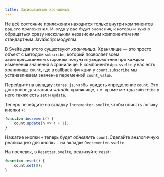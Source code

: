 ```yaml
---
title: Записываемые хранилища
---
```


Не всё состояние приложения находится только внутри компонентов вашего приложения. Иногда у вас будут значения, к которым нужно обращаться сразу нескольким независимым компонентам или стандартным JavaScript модулям.

В Svelte для этого существуют *хранилища*. Хранилище — это просто объект с методом `subscribe`, который позволяет всем заинтересованным сторонам получать уведомления при каждом изменении значения в хранилище. В компоненте `App.svelte` у нас есть хранилище `count`, где в callback-функции у `count.subscribe` мы устанавливаем значение переменной `count_value`.

Перейдите на вкладку `stores.js`, чтобы увидеть определение `count`. Это доступное для записи *writable* хранилище, т.е. кроме метода `subscribe` у него также есть `set` и `update`.

Теперь перейдите на вкладку `Incrementer.svelte`, чтобы описать логику кнопки `+`:

```js
function increment() {
	count.update(n => n + 1);
}
```

Нажатие кнопки `+` теперь будет *обновлять* `count`. Сделайте аналогичную реализацию для кнопки `-` на вкладке `Decrementer.svelte`.

На последок, в `Resetter.svelte`, реализуйте `reset`:

```js
function reset() {
	count.set(0);
}
```